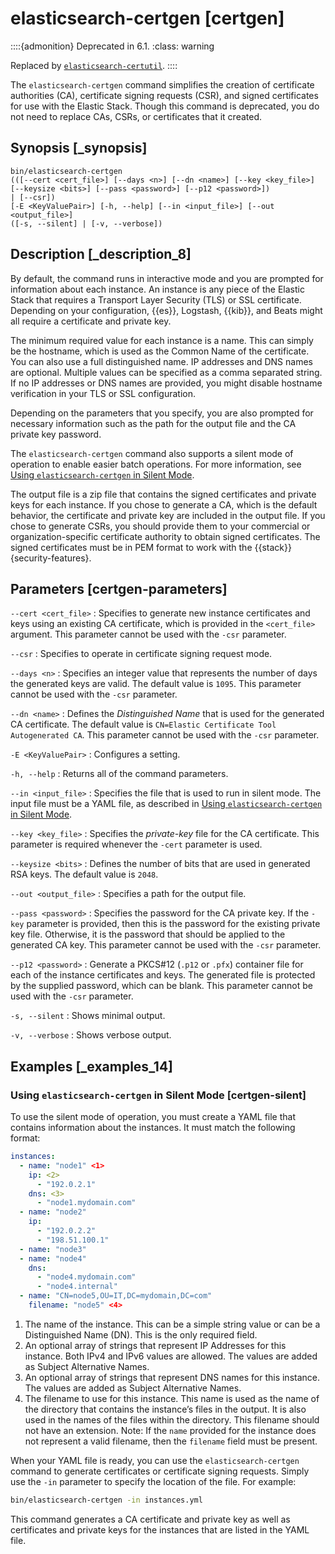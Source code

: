 # elasticsearch-certgen [certgen]

::::{admonition} Deprecated in 6.1.
:class: warning

Replaced by [`elasticsearch-certutil`](certutil.md).
::::


The `elasticsearch-certgen` command simplifies the creation of certificate authorities (CA), certificate signing requests (CSR), and signed certificates for use with the Elastic Stack. Though this command is deprecated, you do not need to replace CAs, CSRs, or certificates that it created.


## Synopsis [_synopsis] 

```shell
bin/elasticsearch-certgen
(([--cert <cert_file>] [--days <n>] [--dn <name>] [--key <key_file>]
[--keysize <bits>] [--pass <password>] [--p12 <password>])
| [--csr])
[-E <KeyValuePair>] [-h, --help] [--in <input_file>] [--out <output_file>]
([-s, --silent] | [-v, --verbose])
```


## Description [_description_8] 

By default, the command runs in interactive mode and you are prompted for information about each instance. An instance is any piece of the Elastic Stack that requires a Transport Layer Security (TLS) or SSL certificate. Depending on your configuration, {{es}}, Logstash, {{kib}}, and Beats might all require a certificate and private key.

The minimum required value for each instance is a name. This can simply be the hostname, which is used as the Common Name of the certificate. You can also use a full distinguished name. IP addresses and DNS names are optional. Multiple values can be specified as a comma separated string. If no IP addresses or DNS names are provided, you might disable hostname verification in your TLS or SSL configuration.

Depending on the parameters that you specify, you are also prompted for necessary information such as the path for the output file and the CA private key password.

The `elasticsearch-certgen` command also supports a silent mode of operation to enable easier batch operations. For more information, see [Using `elasticsearch-certgen` in Silent Mode](certgen.md#certgen-silent).

The output file is a zip file that contains the signed certificates and private keys for each instance. If you chose to generate a CA, which is the default behavior, the certificate and private key are included in the output file. If you chose to generate CSRs, you should provide them to your commercial or organization-specific certificate authority to obtain signed certificates. The signed certificates must be in PEM format to work with the {{stack}} {security-features}.


## Parameters [certgen-parameters] 

`--cert <cert_file>`
:   Specifies to generate new instance certificates and keys using an existing CA certificate, which is provided in the `<cert_file>` argument. This parameter cannot be used with the `-csr` parameter.

`--csr`
:   Specifies to operate in certificate signing request mode.

`--days <n>`
:   Specifies an integer value that represents the number of days the generated keys are valid. The default value is `1095`. This parameter cannot be used with the `-csr` parameter.

`--dn <name>`
:   Defines the *Distinguished Name* that is used for the generated CA certificate. The default value is `CN=Elastic Certificate Tool Autogenerated CA`. This parameter cannot be used with the `-csr` parameter.

`-E <KeyValuePair>`
:   Configures a setting.

`-h, --help`
:   Returns all of the command parameters.

`--in <input_file>`
:   Specifies the file that is used to run in silent mode. The input file must be a YAML file, as described in [Using `elasticsearch-certgen` in Silent Mode](certgen.md#certgen-silent).

`--key <key_file>`
:   Specifies the *private-key* file for the CA certificate. This parameter is required whenever the `-cert` parameter is used.

`--keysize <bits>`
:   Defines the number of bits that are used in generated RSA keys. The default value is `2048`.

`--out <output_file>`
:   Specifies a path for the output file.

`--pass <password>`
:   Specifies the password for the CA private key. If the `-key` parameter is provided, then this is the password for the existing private key file. Otherwise, it is the password that should be applied to the generated CA key. This parameter cannot be used with the `-csr` parameter.

`--p12 <password>`
:   Generate a PKCS#12 (`.p12` or `.pfx`) container file for each of the instance certificates and keys. The generated file is protected by the supplied password, which can be blank. This parameter cannot be used with the `-csr` parameter.

`-s, --silent`
:   Shows minimal output.

`-v, --verbose`
:   Shows verbose output.


## Examples [_examples_14] 


### Using `elasticsearch-certgen` in Silent Mode [certgen-silent] 

To use the silent mode of operation, you must create a YAML file that contains information about the instances. It must match the following format:

```yaml
instances:
  - name: "node1" <1>
    ip: <2>
      - "192.0.2.1"
    dns: <3>
      - "node1.mydomain.com"
  - name: "node2"
    ip:
      - "192.0.2.2"
      - "198.51.100.1"
  - name: "node3"
  - name: "node4"
    dns:
      - "node4.mydomain.com"
      - "node4.internal"
  - name: "CN=node5,OU=IT,DC=mydomain,DC=com"
    filename: "node5" <4>
```

1. The name of the instance. This can be a simple string value or can be a Distinguished Name (DN). This is the only required field.
2. An optional array of strings that represent IP Addresses for this instance. Both IPv4 and IPv6 values are allowed. The values are added as Subject Alternative Names.
3. An optional array of strings that represent DNS names for this instance. The values are added as Subject Alternative Names.
4. The filename to use for this instance. This name is used as the name of the directory that contains the instance’s files in the output. It is also used in the names of the files within the directory. This filename should not have an extension. Note: If the `name` provided for the instance does not represent a valid filename, then the `filename` field must be present.


When your YAML file is ready, you can use the `elasticsearch-certgen` command to generate certificates or certificate signing requests. Simply use the `-in` parameter to specify the location of the file. For example:

```sh
bin/elasticsearch-certgen -in instances.yml
```

This command generates a CA certificate and private key as well as certificates and private keys for the instances that are listed in the YAML file.

